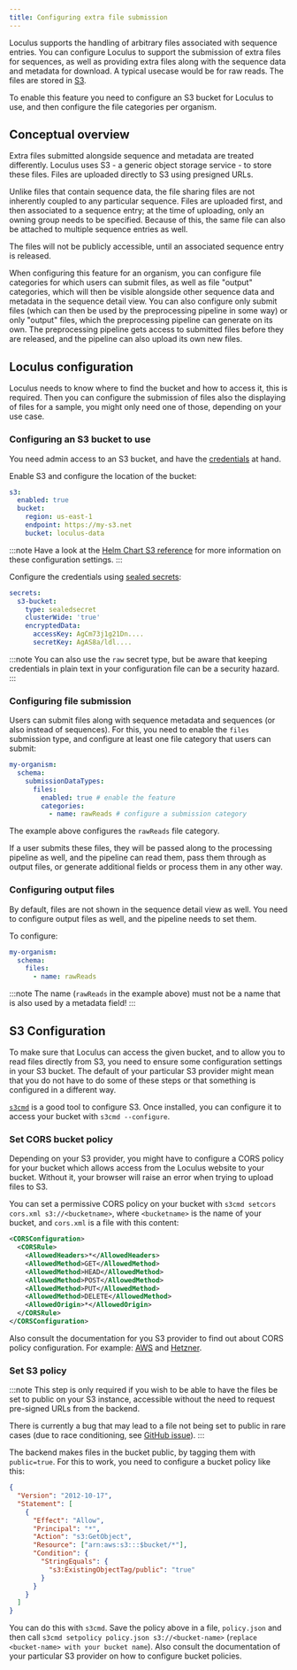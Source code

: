 ```yaml
---
title: Configuring extra file submission
---
```


Loculus supports the handling of arbitrary files associated with sequence entries.
You can configure Loculus to support the submission of extra files for sequences, as well as providing extra files along with the sequence data and metadata for download. A typical usecase would be for raw reads. The files are stored in [S3](../../reference/glossary#s3-simple-storage-service).

To enable this feature you need to configure an S3 bucket for Loculus to use, and then configure the file categories per organism.

## Conceptual overview

Extra files submitted alongside sequence and metadata are treated differently. Loculus uses S3 - a generic object storage service - to store these files. Files are uploaded directly to S3 using presigned URLs.

Unlike files that contain sequence data, the file sharing files are not inherently coupled to any particular sequence.
Files are uploaded first, and then associated to a sequence entry; at the time of uploading, only an owning group needs to be specified. Because of this, the same file can also be attached to multiple sequence entries as well.

The files will not be publicly accessible, until an associated sequence entry is released.

When configuring this feature for an organism, you can configure file categories for which users can submit files, as well as file "output" categories, which will then be visible alongside other sequence data and metadata in the sequence detail view. You can also configure only submit files (which can then be used by the preprocessing pipeline in some way) or only "output" files, which the preprocessing pipeline can generate on its own. The preprocessing pipeline gets access to submitted files before they are released, and the pipeline can also upload its own new files.

## Loculus configuration

Loculus needs to know where to find the bucket and how to access it, this is required.
Then you can configure the submission of files also the displaying of files for a sample, you might only need one of those, depending on your use case.

### Configuring an S3 bucket to use

You need admin access to an S3 bucket, and have the [credentials](../../reference/glossary#s3-credentials) at hand.

Enable S3 and configure the location of the bucket:

```yaml
s3:
  enabled: true
  bucket:
    region: us-east-1
    endpoint: https://my-s3.net
    bucket: loculus-data
```

:::note
Have a look at the [Helm Chart S3 reference](../../reference/helm-chart-config/#s3-deployments) for more information on these configuration settings.
:::

Configure the credentials using [sealed secrets](https://github.com/bitnami-labs/sealed-secrets):

```yaml
secrets:
  s3-bucket:
    type: sealedsecret
    clusterWide: 'true'
    encryptedData:
      accessKey: AgCm73j1g21Dn....
      secretKey: AgAS8a/ldl....
```

:::note
You can also use the `raw` secret type, but be aware that keeping credentials in plain text in your configuration file can be a security hazard.
:::

### Configuring file submission

Users can submit files along with sequence metadata and sequences (or also instead of sequences).
For this, you need to enable the `files` submission type, and configure at least one file category that users can submit:

```yaml
my-organism:
  schema:
    submissionDataTypes:
      files:
        enabled: true # enable the feature
        categories:
          - name: rawReads # configure a submission category
```

The example above configures the `rawReads` file category.

If a user submits these files, they will be passed along to the processing pipeline as well, and the pipeline can read them, pass them through as output files, or generate additional fields or process them in any other way.

### Configuring output files

By default, files are not shown in the sequence detail view as well.
You need to configure output files as well, and the pipeline needs to set them.

To configure:

```yaml
my-organism:
  schema:
    files:
      - name: rawReads
```

:::note
The name (`rawReads` in the example above) must not be a name that is also used by a metadata field!
:::

## S3 Configuration

To make sure that Loculus can access the given bucket, and to allow you to read files directly from S3, you need to ensure some configuration settings in your S3 bucket.
The default of your particular S3 provider might mean that you do not have to do some of these steps or that something is configured in a different way.

[`s3cmd`](https://github.com/s3tools/s3cmd) is a good tool to configure S3.
Once installed, you can configure it to access your bucket with `s3cmd --configure`.

### Set CORS bucket policy

Depending on your S3 provider, you might have to configure a CORS policy for your bucket which allows access from the Loculus website to your bucket. Without it, your browser will raise an error when trying to upload files to S3.

You can set a permissive CORS policy on your bucket with `s3cmd setcors cors.xml s3://<bucketname>`, where `<bucketname>` is the name of your bucket, and `cors.xml` is a file with this content:

```xml
<CORSConfiguration>
  <CORSRule>
    <AllowedHeaders>*</AllowedHeaders>
    <AllowedMethod>GET</AllowedMethod>
    <AllowedMethod>HEAD</AllowedMethod>
    <AllowedMethod>POST</AllowedMethod>
    <AllowedMethod>PUT</AllowedMethod>
    <AllowedMethod>DELETE</AllowedMethod>
    <AllowedOrigin>*</AllowedOrigin>
  </CORSRule>
</CORSConfiguration>
```

Also consult the documentation for you S3 provider to find out about CORS policy configuration. For example: [AWS](https://docs.aws.amazon.com/AmazonS3/latest/userguide/enabling-cors-examples.html) and [Hetzner](https://docs.hetzner.com/storage/object-storage/howto-protect-objects/cors/).

### Set S3 policy

:::note
This step is only required if you wish to be able to have the files be set to public on your S3 instance, accessible without the need to request pre-signed URLs from the backend.

There is currently a bug that may lead to a file not being set to public in rare cases (due to race conditioning, see [GitHub issue](https://github.com/loculus-project/loculus/issues/4806)).
:::

The backend makes files in the bucket public, by tagging them with `public=true`.
For this to work, you need to configure a bucket policy like this:

```json
{
  "Version": "2012-10-17",
  "Statement": [
    {
      "Effect": "Allow",
      "Principal": "*",
      "Action": "s3:GetObject",
      "Resource": ["arn:aws:s3:::$bucket/*"],
      "Condition": {
        "StringEquals": {
          "s3:ExistingObjectTag/public": "true"
        }
      }
    }
  ]
}
```

You can do this with `s3cmd`. Save the policy above in a file, `policy.json` and then call `s3cmd setpolicy policy.json s3://<bucket-name>` (`replace <bucket-name> with your bucket name`). Also consult the documentation of your particular S3 provider on how to configure bucket policies.
